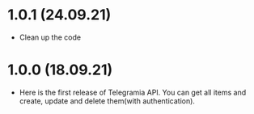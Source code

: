 # 1.0.1 (24.09.21)

- Clean up the code

# 1.0.0 (18.09.21)

- Here is the first release of Telegramia API. You can get all items and create, update and delete them(with authentication).
